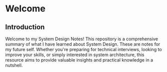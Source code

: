# Welcome

## Introduction
Welcome to my System Design Notes! This repository is a comprehensive summary of what I have learned about System Design. These are notes for my future self. Whether you're preparing for technical interviews, looking to improve your skills, or simply interested in system architecture, this resource aims to provide valuable insights and practical knowledge in a nutshell.